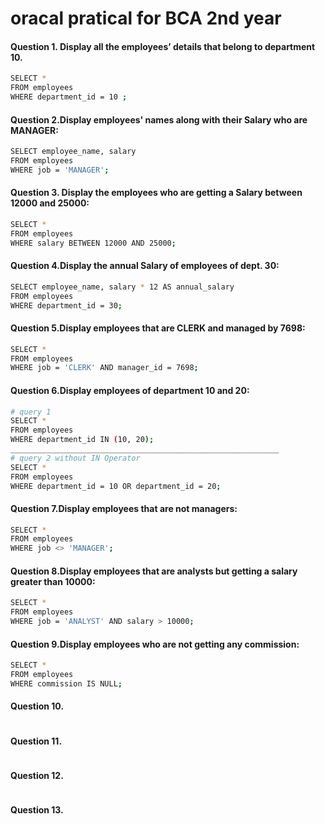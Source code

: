 # oracal pratical for BCA 2nd year 

#### Question 1. Display all the employees’ details that belong to department 10.
```bash
SELECT *
FROM employees
WHERE department_id = 10 ;
```
#### Question 2.Display employees' names along with their Salary who are MANAGER:

```bash
SELECT employee_name, salary
FROM employees
WHERE job = 'MANAGER';

```
#### Question 3. Display the employees who are getting a Salary between 12000 and 25000:


```bash
SELECT *
FROM employees
WHERE salary BETWEEN 12000 AND 25000;

```
#### Question 4.Display the annual Salary of employees of dept. 30:

```bash
SELECT employee_name, salary * 12 AS annual_salary
FROM employees
WHERE department_id = 30;

```
#### Question 5.Display employees that are CLERK and managed by 7698:

```bash
SELECT *
FROM employees
WHERE job = 'CLERK' AND manager_id = 7698;

```
#### Question 6.Display employees of department 10 and 20:

```bash
# query 1
SELECT *
FROM employees
WHERE department_id IN (10, 20);
____________________________________________________________
# query 2 without IN Operator
SELECT *
FROM employees
WHERE department_id = 10 OR department_id = 20;

```
#### Question 7.Display employees that are not managers:

```bash
SELECT *
FROM employees
WHERE job <> 'MANAGER';

```
#### Question 8.Display employees that are analysts but getting a salary greater than 10000:

```bash
SELECT *
FROM employees
WHERE job = 'ANALYST' AND salary > 10000;

```
#### Question 9.Display employees who are not getting any commission:

```bash
SELECT *
FROM employees
WHERE commission IS NULL;

```
#### Question 10.

```bash
```
#### Question 11.

```bash
```
#### Question 12.

```bash
```
#### Question 13.

```bash
```




